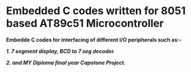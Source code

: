 # Embedded C codes written for 8051 based AT89c51 Microcontroller

**Embedde C codes for interfacing of different I/O peripherals such as:-**

***1. 7 segment display, BCD to 7 seg decoder.***

***2. and MY Diploma final year Capstone Project.***
